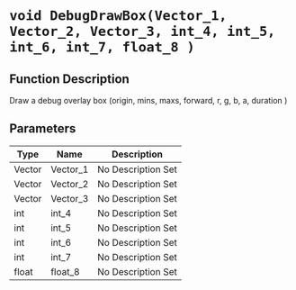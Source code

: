 # `void DebugDrawBox(Vector_1, Vector_2, Vector_3, int_4, int_5, int_6, int_7, float_8 )`
## Function Description
Draw a debug overlay box (origin, mins, maxs, forward, r, g, b, a, duration )
## Parameters
Type|Name|Description
--|--|--
Vector|Vector_1|No Description Set
Vector|Vector_2|No Description Set
Vector|Vector_3|No Description Set
int|int_4|No Description Set
int|int_5|No Description Set
int|int_6|No Description Set
int|int_7|No Description Set
float|float_8|No Description Set

